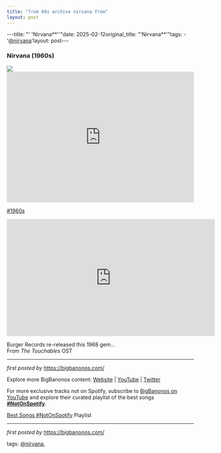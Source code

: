 ```yaml
---
title: "from 60s archive nirvana from"
layout: post
---
```

---title: "' 'Nirvana**''"date: 2025-02-12original_title: "'Nirvana**'"tags:  - '[@nirvana](/tags/nirvana/)'layout: post---<h3>Nirvana (1960s)</h3><img src="https://i.scdn.co/image/ab67616d0000b2731c1fee86f0d7320bd56632d1"><iframe src="https://open.spotify.com/embed/track/21ArlZruOnBsZV1bZpYzOv?utm_source=generator" width="100%" height="352" frameBorder="0" allowfullscreen="" allow="autoplay; clipboard-write; encrypted-media; fullscreen; picture-in-picture" loading="lazy"></iframe><p>[#1960s](/tags/1960s/)</p><iframe width="560" height="315" src="https://www.youtube.com/embed/qJjTqm-DnSA?list=PLtuNtuTatqI3X01zTqiujiaUhFaK1PjKA" frameborder="0" allowfullscreen></iframe><p>Burger Records re-released this 1968 gem...<br>From <em>The Touchables</em> OST</p> <hr><p><em>first posted by</em> <a href="https://bigbanonos.com/" rel="noopener" target="_new">https://bigbanonos.com/</a></p> <div> <p>Explore more BigBanonos content: <a href="https://bigbanonos.com/">Website</a> | <a href="https://www.youtube.com/[@BigBanonos](/tags/BigBanonos/)">YouTube</a> | <a href="https://x.com/bigbanonos">Twitter</a></p></div><!--Subscribe and Playlist Links--><div>    <p>For more exclusive tracks not on Spotify, subscribe to <a href="https://www.youtube.com/[@BigBanonos](/tags/BigBanonos/)" target="_blank">BigBanonos on YouTube</a> and explore their curated playlist of the best songs <strong>[#NotOnSpotify](/tags/NotOnSpotify/)</strong>.</p>    <p><a href="https://www.youtube.com/playlist?list=PLtuNtuTatqI0kFahUCbtbfenC_ET5O_tr" target="_blank">Best Songs [#NotOnSpotify](/tags/NotOnSpotify/) Playlist<br /></a></p></div><hr /><p><em>first posted by</em> <a href="https://bigbanonos.com/" rel="noopener" target="_new">https://bigbanonos.com/</a></p><p>tags: [@nirvana](/tags/nirvana/),</p>